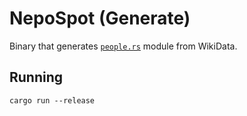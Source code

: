 # NepoSpot (Generate)

Binary that generates [`people.rs`](../people/src/people.rs) module from WikiData.

## Running

```
cargo run --release
```

